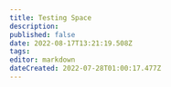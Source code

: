 ```yaml
---
title: Testing Space
description: 
published: false
date: 2022-08-17T13:21:19.508Z
tags: 
editor: markdown
dateCreated: 2022-07-28T01:00:17.477Z
---
```


####